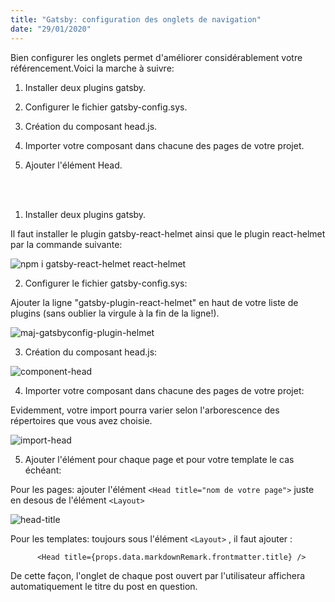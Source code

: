 ```yaml
---
title: "Gatsby: configuration des onglets de navigation"
date: "29/01/2020"
---
```


Bien configurer les onglets permet d'améliorer considérablement votre référencement.Voici la marche à suivre:


1. Installer deux plugins gatsby.

2. Configurer le fichier gatsby-config.sys.

3. Création du composant head.js.

4. Importer votre composant dans chacune des pages de votre projet.

5. Ajouter l'élément Head.

<br></br>

1. Installer deux plugins gatsby.


Il faut installer le plugin gatsby-react-helmet ainsi que le plugin react-helmet par la commande suivante:

 
![npm i gatsby-react-helmet react-helmet](npm-i-helmet.png)


2. Configurer le fichier gatsby-config.sys:

Ajouter la ligne "gatsby-plugin-react-helmet" en haut de votre liste de plugins (sans oublier la virgule à la fin de la ligne!). 



![maj-gatsbyconfig-plugin-helmet](maj-gatsbyconfig-plugin-helmet.png)



3. Création du composant head.js:



![component-head](component-head.png)


4. Importer votre composant dans chacune des pages de votre projet:


Evidemment, votre import pourra varier selon l'arborescence des répertoires que vous avez choisie.



![import-head](import-head.png)


5. Ajouter l'élément <Head /> pour chaque page et pour votre template le cas échéant:

Pour les pages: 
ajouter l'élément ` <Head title="nom de votre page"> `  juste en desous de l'élément ` <Layout> `



![head-title](head-title.png)


Pour les templates: 
toujours sous l'élément `<Layout>` , il faut ajouter :

                                                                       
 `       <Head title={props.data.markdownRemark.frontmatter.title} />   `
                                                                   


De cette façon, l'onglet de chaque post ouvert par l'utilisateur affichera automatiquement le titre du post en question.

